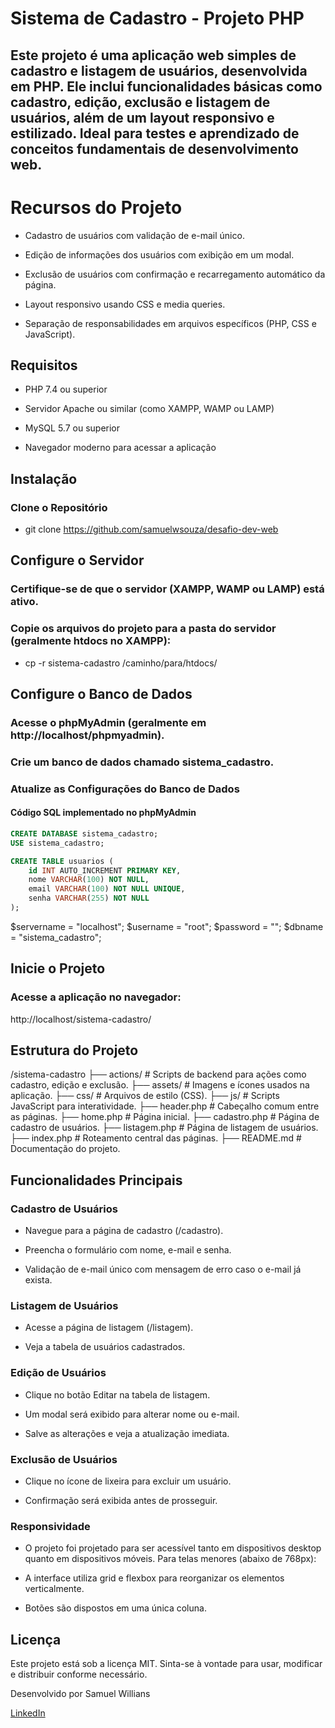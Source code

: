 # Sistema de Cadastro - Projeto PHP

## Este projeto é uma aplicação web simples de cadastro e listagem de usuários, desenvolvida em PHP. Ele inclui funcionalidades básicas como cadastro, edição, exclusão e listagem de usuários, além de um layout responsivo e estilizado. Ideal para testes e aprendizado de conceitos fundamentais de desenvolvimento web.

# Recursos do Projeto

- Cadastro de usuários com validação de e-mail único.

- Edição de informações dos usuários com exibição em um modal.

- Exclusão de usuários com confirmação e recarregamento automático da página.

- Layout responsivo usando CSS e media queries.

- Separação de responsabilidades em arquivos específicos (PHP, CSS e JavaScript).

## Requisitos

- PHP 7.4 ou superior

- Servidor Apache ou similar (como XAMPP, WAMP ou LAMP)

- MySQL 5.7 ou superior

- Navegador moderno para acessar a aplicação

## Instalação

### Clone o Repositório

- git clone https://github.com/samuelwsouza/desafio-dev-web

## Configure o Servidor

### Certifique-se de que o servidor (XAMPP, WAMP ou LAMP) está ativo.

### Copie os arquivos do projeto para a pasta do servidor (geralmente htdocs no XAMPP):

- cp -r sistema-cadastro /caminho/para/htdocs/

## Configure o Banco de Dados

### Acesse o phpMyAdmin (geralmente em http://localhost/phpmyadmin).

### Crie um banco de dados chamado sistema_cadastro.

### Atualize as Configurações do Banco de Dados

#### Código SQL implementado no phpMyAdmin

```sql
CREATE DATABASE sistema_cadastro;
USE sistema_cadastro;

CREATE TABLE usuarios (
    id INT AUTO_INCREMENT PRIMARY KEY,
    nome VARCHAR(100) NOT NULL,
    email VARCHAR(100) NOT NULL UNIQUE,
    senha VARCHAR(255) NOT NULL
);
```

$servername = "localhost";
$username = "root";
$password = "";
$dbname = "sistema_cadastro";

## Inicie o Projeto

### Acesse a aplicação no navegador:

http://localhost/sistema-cadastro/

## Estrutura do Projeto

/sistema-cadastro
├── actions/          # Scripts de backend para ações como cadastro, edição e exclusão.
├── assets/           # Imagens e ícones usados na aplicação.
├── css/              # Arquivos de estilo (CSS).
├── js/               # Scripts JavaScript para interatividade.
├── header.php        # Cabeçalho comum entre as páginas.
├── home.php          # Página inicial.
├── cadastro.php      # Página de cadastro de usuários.
├── listagem.php      # Página de listagem de usuários.
├── index.php         # Roteamento central das páginas.
├── README.md         # Documentação do projeto.

## Funcionalidades Principais

### Cadastro de Usuários

- Navegue para a página de cadastro (/cadastro).

- Preencha o formulário com nome, e-mail e senha.

- Validação de e-mail único com mensagem de erro caso o e-mail já exista.

### Listagem de Usuários

- Acesse a página de listagem (/listagem).

- Veja a tabela de usuários cadastrados.

### Edição de Usuários

- Clique no botão Editar na tabela de listagem.

- Um modal será exibido para alterar nome ou e-mail.

- Salve as alterações e veja a atualização imediata.

### Exclusão de Usuários

- Clique no ícone de lixeira para excluir um usuário.

- Confirmação será exibida antes de prosseguir.

### Responsividade

- O projeto foi projetado para ser acessível tanto em dispositivos desktop quanto em dispositivos móveis. Para telas menores (abaixo de 768px):

- A interface utiliza grid e flexbox para reorganizar os elementos verticalmente.

- Botões são dispostos em uma única coluna.

## Licença

Este projeto está sob a licença MIT. Sinta-se à vontade para usar, modificar e distribuir conforme necessário.

Desenvolvido por Samuel Willians

[LinkedIn](https://www.linkedin.com/in/samuel-willians-de-souza-444a6a1b4/)